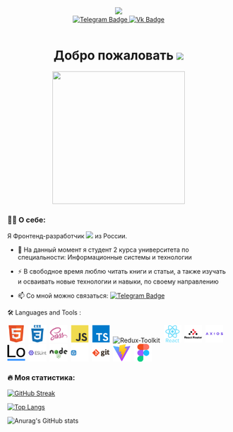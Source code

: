 <div id="header" align="center">
<img src="https://media0.giphy.com/media/v1.Y2lkPTc5MGI3NjExYnQxdTE1dnQ0bmF4eG9ocjJ5cjVxZTBtaGFjbTg5ZDVyZGkzOGNrZyZlcD12MV9pbnRlcm5hbF9naWZfYnlfaWQmY3Q9Zw/bGgsc5mWoryfgKBx1u/giphy.gif" width="100"/>
  <div id="badges">
  <a href="https://web.telegram.org/k/#@aleksey20054">
    <img src="https://img.shields.io/badge/Telegram-blue?style=for-the-badge&logo=telegram&logoColor=white" alt="Telegram Badge"/>
  </a>
    <a href="https://vk.com/alekseyganzha">
    <img src="https://img.shields.io/badge/Vk-blue?style=for-the-badge&logo=vk&logoColor=white" alt="Vk Badge"/>
  </a>
</div>
  <img src="https://komarev.com/ghpvc/?username=Alexsey2000531&style=flat-square&color=blue" alt=""/>
  <h1>
  Добро пожаловать
  <img src="https://media.giphy.com/media/hvRJCLFzcasrR4ia7z/giphy.gif" width="30px"/>
</h1>
</div>

<div align="center">
  <img src="https://media0.giphy.com/media/v1.Y2lkPTc5MGI3NjExM20yMm4yYXlhdXBrczltYzhvanprNTNudmd6YndxYWpxZnBnOTN2bSZlcD12MV9pbnRlcm5hbF9naWZfYnlfaWQmY3Q9Zw/8m7nAJTYvzNUh54HQm/giphy.gif" width="300" height="300"/>
</div> 

### :man_technologist: О себе:
Я Фронтенд-разработчик <img src="https://media.giphy.com/media/WUlplcMpOCEmTGBtBW/giphy.gif" width="30"> из России.

- :telescope: На данный момент я студент 2 курса университета по специальности: Информационные системы и технологии

- :zap: В свободное время люблю читать книги и статьи, а также изучать и осваивать новые технологии и навыки, по своему направлению

- :mailbox: Со мной можно связаться: [![Telegram Badge](https://img.shields.io/badge/-telegram-blue?style=flat&logo=Telegram&logoColor=white)](https://web.telegram.org/k/#@aleksey20054)

:hammer_and_wrench: Languages and Tools :

<div>
  <img src="https://github.com/devicons/devicon/blob/master/icons/html5/html5-original.svg" title="HTML5" alt="HTML" width="40" height="40"/>&nbsp;
  <img src="https://github.com/devicons/devicon/blob/master/icons/css3/css3-plain-wordmark.svg"  title="CSS3" alt="CSS" width="40" height="40"/>&nbsp;
   <img src="https://github.com/devicons/devicon/blob/master/icons/sass/sass-original.svg" title="Sass" alt="Sass" width="40" height="40"/>&nbsp;
  <img src="https://github.com/devicons/devicon/blob/master/icons/javascript/javascript-original.svg" title="JavaScript" alt="JavaScript" width="40" height="40"/>&nbsp;
  <img src="https://github.com/devicons/devicon/blob/master/icons/typescript/typescript-original.svg" title="Typescript" alt="Typescript" width="40" height="40"/>&nbsp;
  <img src="https://github.com/devicons/devicon/blob/master/icons/redux/redux-original-redux.svg" title="React" alt="Redux-Toolkit" width="40" height="40"/>&nbsp;
  <img src="https://github.com/devicons/devicon/blob/master/icons/react/react-original-wordmark.svg" title="React" alt="React" width="40" height="40"/>&nbsp;
  <img src="https://github.com/devicons/devicon/blob/master/icons/reactrouter/reactrouter-original-wordmark.svg" title="React-router" alt="React-router" width="40" height="40"/>&nbsp;
  <img src="https://github.com/devicons/devicon/blob/master/icons/axios/axios-plain-wordmark.svg" title="Axios" alt="Axios" width="40" height="40"/>&nbsp;
  <img src="https://github.com/devicons/devicon/blob/master/icons/lodash/lodash-original.svg" title="Lodash"  alt="Lodash" width="40" height="40"/>&nbsp;
  <img src="https://github.com/devicons/devicon/blob/master/icons/eslint/eslint-original-wordmark.svg" title="Eslint" alt="Eslint" width="40" height="40"/>&nbsp;
  <img src="https://github.com/devicons/devicon/blob/master/icons/nodejs/nodejs-original-wordmark.svg" title="NodeJS" alt="NodeJS" width="40" height="40"/>&nbsp;
  <img src="https://github.com/devicons/devicon/blob/master/icons/trpc/trpc-original-wordmark.svg" title="Trpc" alt="Trpc" width="40" height="40"/>&nbsp;
  <img src="https://github.com/devicons/devicon/blob/master/icons/git/git-original-wordmark.svg" title="Git" alt="Git" width="40" height="40"/>&nbsp;
  <img src="https://github.com/devicons/devicon/blob/master/icons/vitejs/vitejs-original.svg" title="Vite" alt="Vite" width="40" height="40"/>&nbsp;
  <img src="https://github.com/devicons/devicon/blob/master/icons/figma/figma-original.svg" title="Figma" alt="Figma " width="40" height="40"/>&nbsp;
</div>

### :fire: Моя статистика:
[![GitHub Streak](https://streak-stats.demolab.com/?user=Alexsey2000531&theme=dark&border_radius=5&locale=ru&short_numbers=true&date_format=M%20j%5B%2C%20Y%5D&mode=weekly&card_width=500&card_height=200&cache=0)](https://git.io/streak-stats)

[![Top Langs](https://github-readme-stats.vercel.app/api/top-langs/?username=Alexsey2000531&layout=compact&theme=vision-friendly-dark&card_width=400&card_height=500)](https://github.com/anuraghazra/github-readme-stats)
 
![Anurag's GitHub stats](https://github-readme-stats.vercel.app/api?username=Alexsey2000531&show_icons=true&theme=radical)


